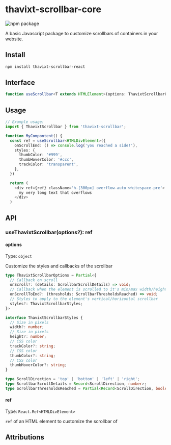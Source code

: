 # thavixt-scrollbar-core

![npm package][npm-img]

A basic Javascript package to customize scrollbars of containers in your website.

## Install

```bash
npm install thavixt-scrollbar-react
```

## Interface

```ts
function useScrollbar<T extends HTMLElement>(options: ThavixtScrollbarOptions): void;
```

## Usage

```ts
// Example usage:
import { ThavixtScrollbar } from 'thavixt-scrollbar';

function MyCompontent() {
  const ref = useScrollbar<HTMLDivElement>({
    onScrollEnd: () => console.log('you reached a side!'),
    styles: {
      thumbColor: '#999',
      thumbHoverColor: '#ccc',
      trackColor: 'transparent',
    },
  })

  return (
    <div ref={ref} className='h-[300px] overflow-auto whitespace-pre'>
      my very long text that overflows
    </div>
  )
```

## API

### useThavixtScrollbar(options?): ref

#### options

Type: `object`

Customize the styles and callbacks of the scrollbar

```ts
type ThavixtScrollbarOptions = Partial<{
  // Callback on scroll
  onScroll?: (details: ScrollbarScrollDetails) => void;
  // Callback when the element is scrolled to it's min/max width/height
  onScrollToEnd?: (thresholds: ScrollbarThresholdsReached) => void;
  // Styles to apply to the element's vertical/horizontal scrollbar
  styles?: ThavixtScrollbarStyles;
}>

interface ThavixtScrollbarStyles {
  // Size in pixels
  width?: number;
  // Size in pixels
  height?: number;
  // CSS color
  trackColor?: string;
  // CSS color
  thumbColor?: string;
  // CSS color
  thumbHoverColor?: string;
}

type ScrollDirection = 'top' | 'bottom' | 'left' | 'right';
type ScrollbarScrollDetails = Record<ScrollDirection, number>;
type ScrollbarThresholdsReached = Partial<Record<ScrollDirection, boolean>>;
```

#### ref

Type: `React.Ref<HTMLDivElement>`

`ref` of an HTML element to customize the scrollbar of

## Attributions

[npm-img]:https://img.shields.io/npm/v/thavixt-scrollbar-react